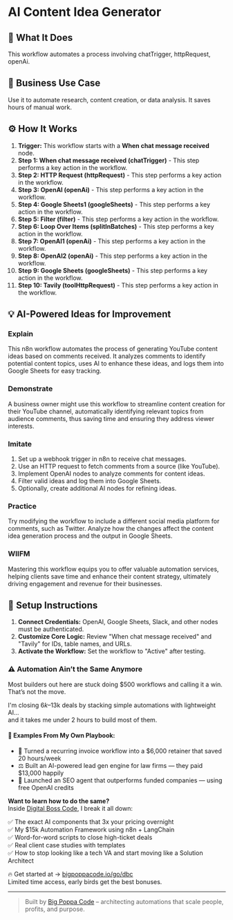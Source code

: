# AI Content Idea Generator

## 🚀 What It Does
This workflow automates a process involving chatTrigger, httpRequest, openAi.

## 💼 Business Use Case
Use it to automate research, content creation, or data analysis. It saves hours of manual work.

## ⚙️ How It Works
1.  **Trigger:** This workflow starts with a **When chat message received** node.
2. **Step 1: When chat message received (chatTrigger)** - This step performs a key action in the workflow.
3. **Step 2: HTTP Request (httpRequest)** - This step performs a key action in the workflow.
4. **Step 3: OpenAI (openAi)** - This step performs a key action in the workflow.
5. **Step 4: Google Sheets1 (googleSheets)** - This step performs a key action in the workflow.
6. **Step 5: Filter (filter)** - This step performs a key action in the workflow.
7. **Step 6: Loop Over Items (splitInBatches)** - This step performs a key action in the workflow.
8. **Step 7: OpenAI1 (openAi)** - This step performs a key action in the workflow.
9. **Step 8: OpenAI2 (openAi)** - This step performs a key action in the workflow.
10. **Step 9: Google Sheets (googleSheets)** - This step performs a key action in the workflow.
11. **Step 10: Tavily (toolHttpRequest)** - This step performs a key action in the workflow.

## 💡 AI-Powered Ideas for Improvement
### Explain
This n8n workflow automates the process of generating YouTube content ideas based on comments received. It analyzes comments to identify potential content topics, uses AI to enhance these ideas, and logs them into Google Sheets for easy tracking.

### Demonstrate
A business owner might use this workflow to streamline content creation for their YouTube channel, automatically identifying relevant topics from audience comments, thus saving time and ensuring they address viewer interests.

### Imitate
1. Set up a webhook trigger in n8n to receive chat messages.
2. Use an HTTP request to fetch comments from a source (like YouTube).
3. Implement OpenAI nodes to analyze comments for content ideas.
4. Filter valid ideas and log them into Google Sheets.
5. Optionally, create additional AI nodes for refining ideas.

### Practice
Try modifying the workflow to include a different social media platform for comments, such as Twitter. Analyze how the changes affect the content idea generation process and the output in Google Sheets.

### WIIFM
Mastering this workflow equips you to offer valuable automation services, helping clients save time and enhance their content strategy, ultimately driving engagement and revenue for their businesses.

## 🔧 Setup Instructions
1. **Connect Credentials:** OpenAI, Google Sheets, Slack, and other nodes must be authenticated.
2. **Customize Core Logic:** Review "When chat message received" and "Tavily" for IDs, table names, and URLs.
3. **Activate the Workflow:** Set the workflow to "Active" after testing.

### ⚠️ Automation Ain’t the Same Anymore

Most builders out here are stuck doing $500 workflows and calling it a win.  
That’s not the move.  

I'm closing $6k–$13k deals by stacking simple automations with lightweight AI...  
and it takes me under 2 hours to build most of them.

#### 🧠 Examples From My Own Playbook:
- 🔁 Turned a recurring invoice workflow into a $6,000 retainer that saved 20 hours/week  
- ⚖️ Built an AI-powered lead gen engine for law firms — they paid $13,000 happily  
- 🚀 Launched an SEO agent that outperforms funded companies — using free OpenAI credits  

**Want to learn how to do the same?**  
Inside [Digital Boss Code](https://bigpoppacode.io/go/dbc), I break it all down:

✅ The exact AI components that 3x your pricing overnight  
✅ My $15k Automation Framework using n8n + LangChain  
✅ Word-for-word scripts to close high-ticket deals  
✅ Real client case studies with templates  
✅ How to stop looking like a tech VA and start moving like a Solution Architect  

🔥 Get started at → [bigpoppacode.io/go/dbc](https://bigpoppacode.io/go/dbc)  
Limited time access, early birds get the best bonuses.

---
> Built by [Big Poppa Code](https://bigpoppacode.io) – architecting automations that scale people, profits, and purpose.
